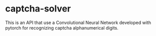 # captcha-solver


<p>This is an API that use a Convolutional Neural Network developed with pytorch for recognizing captcha alphanumerical digits.</p>
